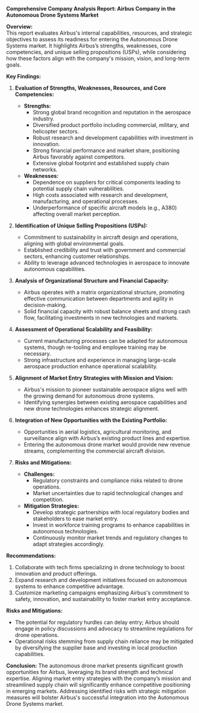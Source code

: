 **Comprehensive Company Analysis Report: Airbus Company in the Autonomous Drone Systems Market**

**Overview:**  
This report evaluates Airbus's internal capabilities, resources, and strategic objectives to assess its readiness for entering the Autonomous Drone Systems market. It highlights Airbus’s strengths, weaknesses, core competencies, and unique selling propositions (USPs), while considering how these factors align with the company's mission, vision, and long-term goals.

**Key Findings:**

1. **Evaluation of Strengths, Weaknesses, Resources, and Core Competencies:**
   - **Strengths:**
     - Strong global brand recognition and reputation in the aerospace industry.
     - Diversified product portfolio including commercial, military, and helicopter sectors.
     - Robust research and development capabilities with investment in innovation.
     - Strong financial performance and market share, positioning Airbus favorably against competitors.
     - Extensive global footprint and established supply chain networks.
   - **Weaknesses:**
     - Dependence on suppliers for critical components leading to potential supply chain vulnerabilities.
     - High costs associated with research and development, manufacturing, and operational processes.
     - Underperformance of specific aircraft models (e.g., A380) affecting overall market perception.

2. **Identification of Unique Selling Propositions (USPs):**
   - Commitment to sustainability in aircraft design and operations, aligning with global environmental goals.
   - Established credibility and trust with government and commercial sectors, enhancing customer relationships.
   - Ability to leverage advanced technologies in aerospace to innovate autonomous capabilities.

3. **Analysis of Organizational Structure and Financial Capacity:**
   - Airbus operates with a matrix organizational structure, promoting effective communication between departments and agility in decision-making.
   - Solid financial capacity with robust balance sheets and strong cash flow, facilitating investments in new technologies and markets.

4. **Assessment of Operational Scalability and Feasibility:**
   - Current manufacturing processes can be adapted for autonomous systems, though re-tooling and employee training may be necessary.
   - Strong infrastructure and experience in managing large-scale aerospace production enhance operational scalability.

5. **Alignment of Market Entry Strategies with Mission and Vision:**
   - Airbus's mission to pioneer sustainable aerospace aligns well with the growing demand for autonomous drone systems.
   - Identifying synergies between existing aerospace capabilities and new drone technologies enhances strategic alignment.

6. **Integration of New Opportunities with the Existing Portfolio:**
   - Opportunities in aerial logistics, agricultural monitoring, and surveillance align with Airbus’s existing product lines and expertise.
   - Entering the autonomous drone market would provide new revenue streams, complementing the commercial aircraft division.

7. **Risks and Mitigations:**
   - **Challenges:**
     - Regulatory constraints and compliance risks related to drone operations.
     - Market uncertainties due to rapid technological changes and competition.
   - **Mitigation Strategies:**
     - Develop strategic partnerships with local regulatory bodies and stakeholders to ease market entry.
     - Invest in workforce training programs to enhance capabilities in autonomous technologies.
     - Continuously monitor market trends and regulatory changes to adapt strategies accordingly.

**Recommendations:**

1. Collaborate with tech firms specializing in drone technology to boost innovation and product offerings.
2. Expand research and development initiatives focused on autonomous systems to enhance competitive advantage.
3. Customize marketing campaigns emphasizing Airbus's commitment to safety, innovation, and sustainability to foster market entry acceptance.

**Risks and Mitigations:**
   
- The potential for regulatory hurdles can delay entry; Airbus should engage in policy discussions and advocacy to streamline regulations for drone operations.
- Operational risks stemming from supply chain reliance may be mitigated by diversifying the supplier base and investing in local production capabilities.

**Conclusion:**
The autonomous drone market presents significant growth opportunities for Airbus, leveraging its brand strength and technical expertise. Aligning market entry strategies with the company’s mission and streamlined supply chain will significantly enhance competitive positioning in emerging markets. Addressing identified risks with strategic mitigation measures will bolster Airbus's successful integration into the Autonomous Drone Systems market.